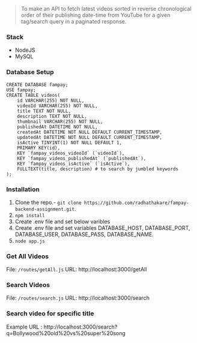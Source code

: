 
> To make an API to fetch latest videos sorted in reverse chronological order of their publishing date-time from YouTube for a given tag/search query in a paginated response.
### Stack
* NodeJS
* MySQL


### Database Setup

```
CREATE DATABASE fampay;
USE fampay;
CREATE TABLE videos(
    id VARCHAR(255) NOT NULL,
    videoId VARCHAR(255) NOT NULL,
    title TEXT NOT NULL,
    description TEXT NOT NULL,
    thumbnail VARCHAR(255) NOT NULL,
    publishedAt DATETIME NOT NULL,
    createdAt DATETIME NOT NULL DEFAULT CURRENT_TIMESTAMP,
    updatedAt DATETIME NOT NULL DEFAULT CURRENT_TIMESTAMP,
    isActive TINYINT(1) NOT NULL DEFAULT 1,
    PRIMARY KEY(id),
    KEY `fampay_videos_videoId` (`videoId`),
    KEY `fampay_videos_publishedAt` (`publishedAt`),
    KEY `fampay_videos_isActive` (`isActive`),
    FULLTEXT(title, description) # to search by jumbled keywords
);
```

### Installation
1) Clone the repo.- `git clone https://github.com/radhathakare/fampay-backend-assignment.git`.
2) `npm install`
3) Create .env file and set below varibles 
4) Create .env file and set variables DATABASE_HOST, DATABASE_PORT, DATABASE_USER, DATABASE_PASS, DATABASE_NAME.
5) `node app.js`


### Get All Videos
File: `/routes/getAll.js`
URL: http://localhost:3000/getAll

### Search Videos
File: `/routes/search.js`
URL: http://localhost:3000/search

### Search video for specific title
Example URL : http://localhost:3000/search?q=Bollywood%20old%20vs%20super%20song
